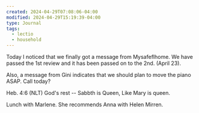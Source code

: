 ```yaml
---
created: 2024-04-29T07:08:06-04:00
modified: 2024-04-29T15:19:39-04:00
type: Journal
tags:
  - lectio
  - household
---
```


Today I noticed that we finally got a message from Mysafeflhome. We have passed the 1st review and it has been passed on to the 2nd. (April 23). 

Also, a message from Gini indicates that we should plan to move the piano ASAP. Call today?

Heb. 4:6 (NLT)
God's rest -- Sabbth is Queen, Like Mary is queen.

Lunch with Marlene. She recommends Anna with Helen Mirren.
